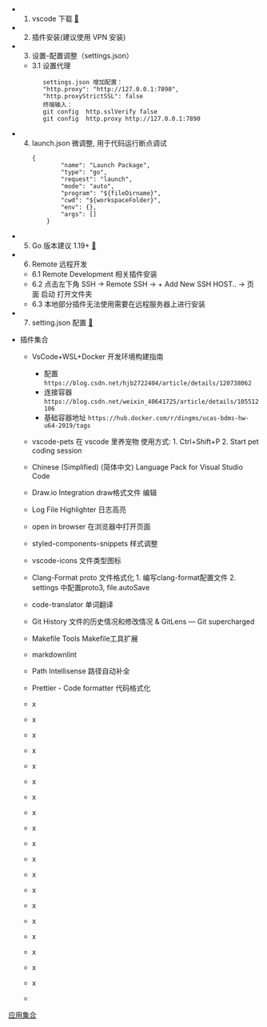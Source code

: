 - 1. vscode 下载 [🔗](https://code.visualstudio.com/Download)

- 2. 插件安装(建议使用 VPN 安装)

- 3. 设置-配置调整（settings.json）

  - 3.1 设置代理
    ```
       settings.json 增加配置：
       "http.proxy": "http://127.0.0.1:7890",
       "http.proxyStrictSSL": false
       终端输入：
       git config  http.sslVerify false
       git config  http.proxy http://127.0.0.1:7890
    ```

- 4. launch.json 微调整, 用于代码运行断点调试
     ```
     {
             "name": "Launch Package",
             "type": "go",
             "request": "launch",
             "mode": "auto",
             "program": "${fileDirname}",
             "cwd": "${workspaceFolder}",
             "env": {},
             "args": []
         }
     ```
- 5. Go 版本建议 1.19+ [🔗](https://golang.google.cn/dl/)

- 6. Remote 远程开发
  - 6.1 Remote Development 相关插件安装
  - 6.2 点击左下角 SSH -> Remote SSH -> + Add New SSH HOST.. -> 页面 启动 打开文件夹
  - 6.3 本地部分插件无法使用需要在远程服务器上进行安装
 
- 7. setting.json 配置 [🔗](./settings.json)
- 插件集合
  - VsCode+WSL+Docker 开发环境构建指南
    -  配置
        ``` https://blog.csdn.net/hjb2722404/article/details/120738062 ```
    -  连接容器
       ``` https://blog.csdn.net/weixin_40641725/article/details/105512106 ```
    -  基础容器地址
       ``` https://hub.docker.com/r/dingms/ucas-bdms-hw-u64-2019/tags ```
       
  - vscode-pets 在 vscode 里养宠物  使用方式: 1. Ctrl+Shift+P 2. Start pet coding session
  - Chinese (Simplified) (简体中文) Language Pack for Visual Studio Code
  - Draw.io Integration draw格式文件 编辑
  - Log File Highlighter 日志高亮
  - open in browser 在浏览器中打开页面
  - styled-components-snippets 样式调整
  - vscode-icons 文件类型图标
  - Clang-Format proto 文件格式化 1. 编写clang-format配置文件 2. settings 中配置proto3, file.autoSave
  - code-translator 单词翻译
  - Git History 文件的历史情况和修改情况 & GitLens — Git supercharged
  - Makefile Tools Makefile工具扩展
  - markdownlint
  - Path Intellisense 路径自动补全
  - Prettier - Code formatter 代码格式化
  
  - x
  - x
  - x
  - x
  - x
  - x
  - x
  - x
  - x
  - x
  - x
  - x
  - x
  - x
  - x
  - x
  - x
  - x
  - x
  - 

     

[应用集合](../readme.md)
